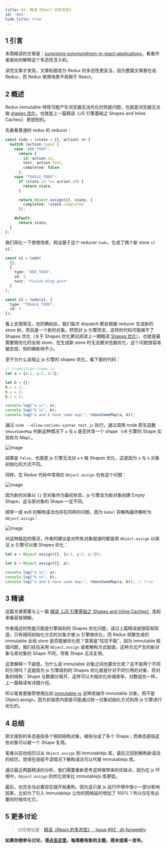```yaml
---
title: 63. 精读《React 的多态性》
id: '063'
hide_title: true
---
```


## 1 引言

本周精读的文章是：[surprising-polymorphism-in-react-applications](https://medium.com/@bmeurer/surprising-polymorphism-in-react-applications-63015b50abc)，看看作者是如何解释这个多态性含义的。

读完文章才发现，文章标题改为 Redux 的多态性更妥当，因为整篇文章都在说 Redux，而 Redux 使用场景不局限于 React。

## 2 概述

Redux immutable 特性可能产生浏览器无法优化的性能问题，也就是浏览器无法做 [shapes 优化](https://github.com/dt-fe/weekly/blob/master/62.%E7%B2%BE%E8%AF%BB%E3%80%8AJS%20%E5%BC%95%E6%93%8E%E5%9F%BA%E7%A1%80%E4%B9%8B%20Shapes%20and%20Inline%20Caches%E3%80%8B.md#shapes)，也就是上一篇精读《JS 引擎基础之 Shapes and Inline Caches》 里提到的。

先看看普通的 redux 的 reducer：

```typescript
const todo = (state = {}, action) => {
  switch (action.type) {
    case "ADD_TODO":
      return {
        id: action.id,
        text: action.text,
        completed: false
      };
    case "TOGGLE_TODO":
      if (state.id !== action.id) {
        return state;
      }

      return Object.assign({}, state, {
        completed: !state.completed
      });

    default:
      return state;
  }
};
```

我们简化一下使用场景，假设基于这个 reducer `todo`，生成了两个新 store `s1` `s2`：

```typescript
const s1 = todo(
  {},
  {
    type: "ADD_TODO",
    id: 1,
    text: "Finish blog post"
  }
);

const s2 = todo(s1, {
  type: "TOGGLE_TODO",
  id: 1
});
```

看上去很常见，也的确如此，我们每次 dispatch 都会根据 reducer 生成新的 store 树，而且是一个新的对象。然而对 js 引擎而言，这样的代码可能做不了 Shapes 优化（关于 Shapes 优化建议阅读上一期精读 [Shapes 优化](https://github.com/dt-fe/weekly/blob/master/62.%E7%B2%BE%E8%AF%BB%E3%80%8AJS%20%E5%BC%95%E6%93%8E%E5%9F%BA%E7%A1%80%E4%B9%8B%20Shapes%20and%20Inline%20Caches%E3%80%8B.md#shapes)），也就是最需要做优化的全局 store，在生成新 store 时无法被浏览器优化，这个问题很容易被忽视，但的确影响不小。

至于为什么会阻止 js 引擎的 shapes 优化，看下面的代码：

```javascript
// transition-trees.js
let a = {x:1, y:2, z:3};

let b = {};
b.x = 1;
b.y = 2;
b.z = 3;

console.log("a is", a);
console.log("b is", b);
console.log("a and b have same map:", %HaveSameMap(a, b));
```

通过 `node --allow-natives-syntax test.js` 执行，通过调用 node 原生函数 `%HaveSameMap` 判断这种情况下 `a` 与 `b` 是否共享一个 shape（v8 引擎的 Shape 实现称为 Map）。

![image](https://user-images.githubusercontent.com/7970947/42121947-089a1796-7c6c-11e8-89de-3eaaf81eb02e.png)

结果是 `false`，也就是 js 引擎无法对 `a` `b` 做 Shapes 优化，这是因为 `a` 与 `b` 对象初始化的方式不同。

同样，在 Redux 代码中常用的 `Object.assign` 也有这个问题：

![image](https://user-images.githubusercontent.com/7970947/42121964-55d0f3ae-7c6c-11e8-9d6e-995cac2f83d3.png)

因为新的对象以 `{}` 空对象作为最初状态，js 引擎会为新对象创建 Empty Shape，这与原对象的 Shape 一定不同。

顺带一提 es6 的解构语法也存在同样的问题，因为 `babel` 将解构最终解析为 `Object.assign`：

![image](https://user-images.githubusercontent.com/7970947/42121971-9c0bb8d6-7c6c-11e8-85ed-e15f27654d5b.png)

对这种尴尬的情况，作者的建议是对所有对象赋值时都是用 `Object.assign` 以保证 js 引擎可以做 Shapes 优化：

```javascript
let a = Object.assign({}, {x:1, y:2, z:3});

let b = Object.assign({}, a);

console.log("a is", a);
console.log("b is", b);
console.log("a and b have same map:", %HaveSameMap(a, b)); // true
```

## 3 精读

这篇文章需要与上一篇 [精读《JS 引擎基础之 Shapes and Inline Caches》](https://github.com/dt-fe/weekly/blob/master/62.%E7%B2%BE%E8%AF%BB%E3%80%8AJS%20%E5%BC%95%E6%93%8E%E5%9F%BA%E7%A1%80%E4%B9%8B%20Shapes%20and%20Inline%20Caches%E3%80%8B.md) 连起来看容易理解。

作者描述的性能问题是引擎级别的 Shapes 优化问题，读过上篇精读就很容易知道，只有相同初始化方式的对象才被 js 引擎做优化，而 Redux 频繁生成的 immutable 全局 store 是否能被优化呢？答案是“往往不能”，因为 immutable 赋值问题，我们往往采用 `Object.assign` 或者解构方式赋值，这种方式产生的新对象与原对象的 Shape 不同，导致 Shape 无法复用。

这里解释一下疑惑，为什么说 immutable 对象之间也要优化呢？这不是两个不同的引用吗？这是因为 js 引擎级别的 Shapes 优化就是针对不同引用的对象，将对象的结构：Shape 与数据分离开，这样可以大幅优化存储效率，对数组也一样，上一篇精读有详细介绍。

所以笔者更推荐使用比如 [immutable-js](https://github.com/facebook/immutable-js) 这种库操作 immutable 对象，而不是 Object.assign，因为封装库内部是可能通过统一对象初始化方式利用 js 引擎进行优化的。

## 4 总结

原文提到的多态是指多个相同结构对象，被拆分成了多个 Shape；而单态是指这些对象可以被一个 Shape 复用。

笔者以前也经历过从 `Object.assign` 到 Immutablejs 库，最后又回到解构新语法的经历，觉得在层级不深情况下解构语法可以代替 Immutablejs 库。

通过最近两篇精读的分析，我们需要重新思考这样做带来的优缺点，因为在 js 环境中，`Object.assign` 的优化效率比 Immutablejs 库更低。

最后，也完全没必要现在就开始重构，因为这只是 js 运行环境中很小一部分影响因素，比如为了引入 Immutablejs 让你的网络延时增加了 100%？所以仅在有必要的时候优化它。

## 5 更多讨论

> 讨论地址是：[精读《React 的多态性》 · Issue #92 · dt-fe/weekly](https://github.com/dt-fe/weekly/issues/92)

**如果你想参与讨论，请[点击这里](https://github.com/dt-fe/weekly)，每周都有新的主题，周末或周一发布。**
